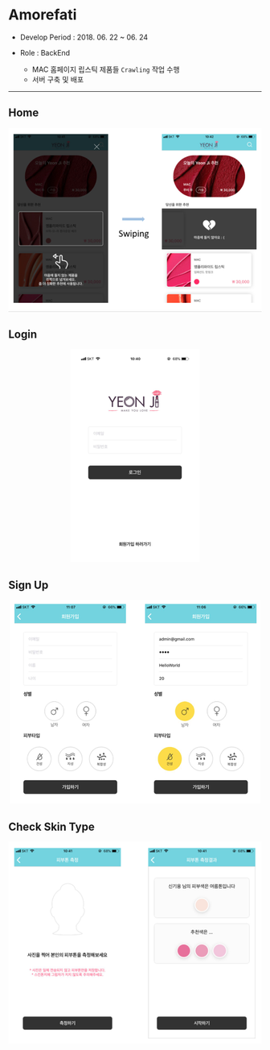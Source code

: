 # Amorefati 

* Develop Period : 2018. 06. 22 ~ 06. 24

* Role : BackEnd
    - MAC 홈페이지 립스틱 제품들 `Crawling` 작업 수행
    - 서버 구축 및 배포

---


## Home 

<center><img src="https://github.com/goodGid/Amorefati/blob/master/public_resource/home.png" /></center>




## Login

<center><img src="https://github.com/goodGid/Amorefati/blob/master/public_resource/login.png" /></center>


## Sign Up 

<center><img src="https://github.com/goodGid/Amorefati/blob/master/public_resource/signup.png" /></center>


## Check Skin Type

<center><img src="https://github.com/goodGid/Amorefati/blob/master/public_resource/check_skin_type.png" /></center>

